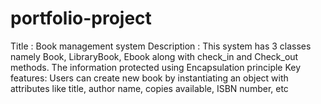 # portfolio-project
Title : Book management system
Description : This system has 3 classes namely Book, LibraryBook, Ebook along with check_in and Check_out methods. The information protected using Encapsulation principle
Key features: Users can create new book by instantiating an object with attributes like title, author name, copies available, ISBN number, etc
